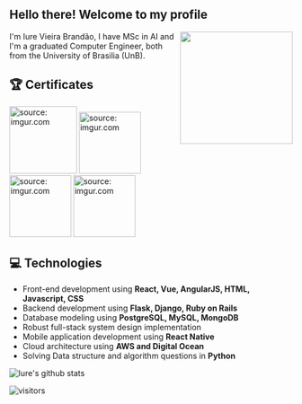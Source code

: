 <h2> Hello there! Welcome to my profile</h2>

<img align='right' src='https://user-images.githubusercontent.com/5713670/87202985-820dcb80-c2b6-11ea-9f56-7ec461c497c3.gif' width='200"'>

I'm Iure Vieira Brandão, I have MSc in AI and I'm a graduated Computer Engineer, both from the University of Brasilia (UnB). 

## :trophy: Certificates

<a href="https://www.credly.com/badges/c1388946-34c9-45b7-9fa4-78a2b0c3ab22"><img src="https://i.imgur.com/8qdni8Q.png" title="source: imgur.com" width="120"/></a>
<a href="https://www.credly.com/badges/0811d45d-fe11-4d51-a45f-f1a27e002b8c/linked_in_profile"><img src="https://i.imgur.com/Qmx9R82.png" title="source: imgur.com" width="110"/></a>
<a href="https://drive.google.com/file/d/1Fpig0mNcVKffB2CJKnF3_ZJUr_R7426P/view"><img src="https://i.imgur.com/p86H4as.png" title="source: imgur.com" width="110"/></a>
<a href="https://s3.us-east-2.amazonaws.com/ayx.certificates/20190324_AlterxDesignerCore9kFVPVTV65kNRdlW6xmMaVnVtNGdNJj5VbPBnVuNGbK12oVRahWOt90MrRVT.pdf"><img src="https://i.imgur.com/4wyXpj3.png" title="source: imgur.com" width="110"/></a>

## :computer: Technologies
- Front-end development using **React, Vue, AngularJS, HTML, Javascript, CSS**
- Backend development using **Flask, Django, Ruby on Rails**
- Database modeling using **PostgreSQL, MySQL, MongoDB**
- Robust full-stack system design implementation
- Mobile application development using **React Native**
- Cloud architecture using **AWS and Digital Ocean**
- Solving Data structure and algorithm questions in **Python**

![Iure's github stats](https://github-readme-stats.vercel.app/api?username=iurebrandao&hide=["issues"]&show_icons=true)

![visitors](https://visitor-badge.glitch.me/badge?page_id=iurebrandao)

